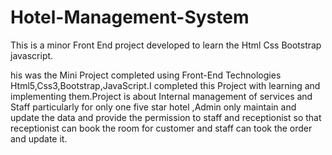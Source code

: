 # Hotel-Management-System

This is a minor Front End project developed to learn the Html Css Bootstrap javascript.

his was the Mini Project completed using Front-End Technologies Html5,Css3,Bootstrap,JavaScript.I completed this Project with learning and implementing them.Project is about Internal
management of services and Staff particularly for only one five star hotel ,Admin only maintain and update the data
and provide the permission to staff and receptionist so that receptionist can book the room for customer and staff
can took the order and update it.
